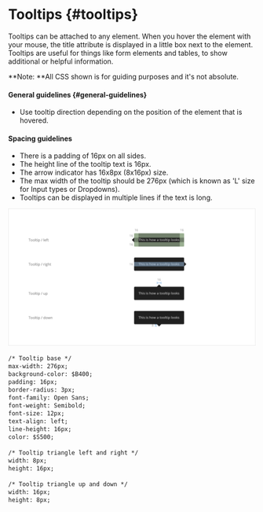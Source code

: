 # Tooltips {#tooltips}

Tooltips can be attached to any element. When you hover the element with your mouse, the title attribute is displayed in a little box next to the element. Tooltips are useful for things like form elements and tables, to show additional or helpful information.

**Note: **All CSS shown is for guiding purposes and it's not absolute.

#### General guidelines {#general-guidelines}

* Use tooltip direction depending on the position of the element that is hovered.

#### Spacing guidelines

* There is a padding of 16px on all sides.
* The height line of the tooltip text is 16px.
* The arrow indicator has 16x8px \(8x16px\) size.
* The max width of the tooltip should be 276px \(which is known as 'L' size for Input types or Dropdowns\).
* Tooltips can be displayed in multiple lines if the text is long.

![](/assets/atoms/tooltips-sizes.png)

```
/* Tooltip base */
max-width: 276px;
background-color: $B400;
padding: 16px;
border-radius: 3px;
font-family: Open Sans;
font-weight: Semibold;
font-size: 12px;
text-align: left;
line-height: 16px;
color: $S500;

/* Tooltip triangle left and right */
width: 8px;
height: 16px;

/* Tooltip triangle up and down */
width: 16px;
height: 8px;
```



